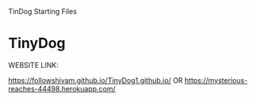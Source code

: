 TinDog Starting Files
# TinyDog



WEBSITE LINK:

https://followshivam.github.io/TinyDog1.github.io/
OR
https://mysterious-reaches-44498.herokuapp.com/
